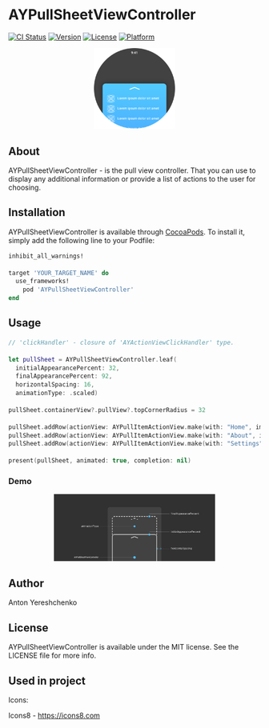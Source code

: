# AYPullSheetViewController

[![CI Status](https://img.shields.io/travis/antonyereshchenko@gmail.com/AYPullSheetViewController.svg?style=flat)](https://travis-ci.org/antonyereshchenko@gmail.com/AYPullSheetViewController)
[![Version](https://img.shields.io/cocoapods/v/AYPullSheetViewController.svg?style=flat)](https://cocoapods.org/pods/SheetViewController)
[![License](https://img.shields.io/cocoapods/l/AYPullSheetViewController.svg?style=flat)](https://cocoapods.org/pods/SheetViewController)
[![Platform](https://img.shields.io/cocoapods/p/AYPullSheetViewController.svg?style=flat)](https://cocoapods.org/pods/SheetViewController)

<p align="center">
  <img width="32%" height="32%" src="https://github.com/bananaRanger/AYPullSheetViewController/blob/master/Resources/logo.png?raw=true">
</p>

## About

AYPullSheetViewController - is the pull view controller. That you can use to display any additional information or provide a list of actions to the user for choosing.

## Installation

AYPullSheetViewController is available through [CocoaPods](https://cocoapods.org). To install
it, simply add the following line to your Podfile:

```ruby
inhibit_all_warnings!

target 'YOUR_TARGET_NAME' do
  use_frameworks!
	pod 'AYPullSheetViewController'
end
```

## Usage

```swift
// 'clickHandler' - closure of 'AYActionViewClickHandler' type.

let pullSheet = AYPullSheetViewController.leaf(
  initialAppearancePercent: 32,
  finalAppearancePercent: 92,
  horizontalSpacing: 16,
  animationType: .scaled)
  
pullSheet.containerView?.pullView?.topCornerRadius = 32

pullSheet.addRow(actionView: AYPullItemActionView.make(with: "Home", image: nil, clickHandler: clickHandler))
pullSheet.addRow(actionView: AYPullItemActionView.make(with: "About", image: nil, clickHandler: clickHandler))
pullSheet.addRow(actionView: AYPullItemActionView.make(with: "Settings", image: nil, clickHandler: clickHandler))

present(pullSheet, animated: true, completion: nil)
```

### Demo

<p align="center">
  <img width="64%" height="64%" src="https://github.com/bananaRanger/AYPullSheetViewController/blob/master/Resources/demo.png?raw=true">
</p>


## Author

Anton Yereshchenko

## License

AYPullSheetViewController is available under the MIT license. See the LICENSE file for more info.

## Used in project

Icons:

Icons8 - https://icons8.com
